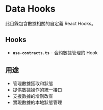 # Data Hooks

此目錄包含數據相關的自定義 React Hooks。

## Hooks

- **`use-contracts.ts`** - 合約數據管理的 Hook

## 用途

- 管理數據獲取和狀態
- 提供數據操作的統一接口
- 支援數據的增刪改查
- 實現數據的本地狀態管理



